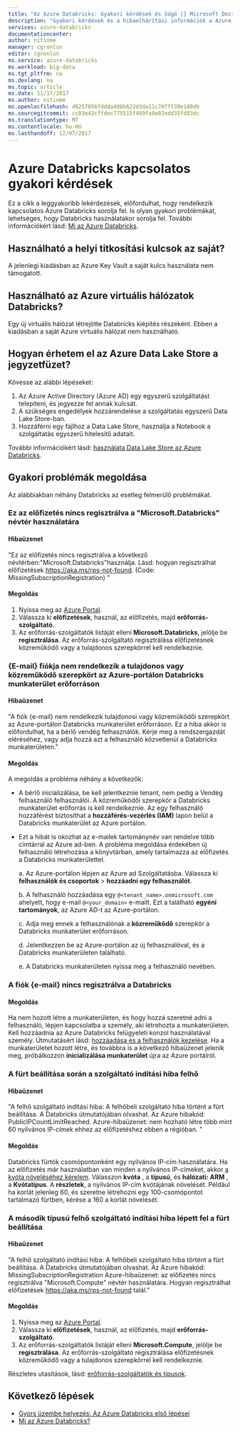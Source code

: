 ```yaml
---
title: "Az Azure Databricks: Gyakori kérdések és Súgó |} Microsoft Docs"
description: "Gyakori kérdések és a hibaelhárítási információk a Azure Databricks választ kaphat."
services: azure-databricks
documentationcenter: 
author: nitinme
manager: cgronlun
editor: cgronlun
ms.service: azure-databricks
ms.workload: big-data
ms.tgt_pltfrm: na
ms.devlang: na
ms.topic: article
ms.date: 11/17/2017
ms.author: nitinme
ms.openlocfilehash: d8257056fddda408b622d3da11c707ff39e180db
ms.sourcegitcommit: cc03e42cffdec775515f489fa8e02edd35fd83dc
ms.translationtype: MT
ms.contentlocale: hu-HU
ms.lasthandoff: 12/07/2017
---
```

# <a name="frequently-asked-questions-about-azure-databricks"></a>Azure Databricks kapcsolatos gyakori kérdések

Ez a cikk a leggyakoribb lekérdezések, előfordulhat, hogy rendelkezik kapcsolatos Azure Databricks sorolja fel. Is olyan gyakori problémákat, lehetséges, hogy Databricks használatakor sorolja fel. További információkért lásd: [Mi az Azure Databricks](what-is-azure-databricks.md). 

## <a name="can-i-use-my-own-keys-for-local-encryption"></a>Használható a helyi titkosítási kulcsok az saját? 
A jelenlegi kiadásban az Azure Key Vault a saját kulcs használata nem támogatott. 

## <a name="can-i-use-azure-virtual-networks-with-databricks"></a>Használható az Azure virtuális hálózatok Databricks?
Egy új virtuális hálózat létrejötte Databricks kiépítés részeként. Ebben a kiadásban a saját Azure virtuális hálózat nem használható.

## <a name="how-do-i-access-azure-data-lake-store-from-a-notebook"></a>Hogyan érhetem el az Azure Data Lake Store a jegyzetfüzet? 

Kövesse az alábbi lépéseket:
1. Az Azure Active Directory (Azure AD) egy egyszerű szolgáltatást telepíteni, és jegyezze fel annak kulcsát.
2. A szükséges engedélyek hozzárendelése a szolgáltatás egyszerű Data Lake Store-ban.
3. Hozzáférni egy fájlhoz a Data Lake Store, használja a Notebook a szolgáltatás egyszerű hitelesítő adatait.

További információkért lásd: [használata Data Lake Store az Azure Databricks](https://docs.azuredatabricks.net/spark/latest/data-sources/azure/azure-storage.html#azure-data-lake-store).

## <a name="fix-common-problems"></a>Gyakori problémák megoldása

Az alábbiakban néhány Databricks az esetleg felmerülő problémákat.

### <a name="this-subscription-is-not-registered-to-use-the-namespace-microsoftdatabricks"></a>Ez az előfizetés nincs regisztrálva a "Microsoft.Databricks" névtér használatára

#### <a name="error-message"></a>Hibaüzenet

"Ez az előfizetés nincs regisztrálva a következő névtérben:"Microsoft.Databricks"használja. Lásd: hogyan regisztrálhat előfizetések https://aka.ms/rps-not-found. (Code: MissingSubscriptionRegistration) "

#### <a name="solution"></a>Megoldás

1. Nyissa meg az [Azure Portal](https://portal.azure.com).
2. Válassza ki **előfizetések**, használ, az előfizetés, majd **erőforrás-szolgáltató**. 
3. Az erőforrás-szolgáltatók listáját elleni **Microsoft.Databricks**, jelölje be **regisztrálása**. Az erőforrás-szolgáltató regisztrálása előfizetésnek közreműködő vagy a tulajdonos szerepkörrel kell rendelkeznie.


### <a name="your-account-email-does-not-have-the-owner-or-contributor-role-on-the-databricks-workspace-resource-in-the-azure-portal"></a>{E-mail} fiókja nem rendelkezik a tulajdonos vagy közreműködő szerepkört az Azure-portálon Databricks munkaterület erőforráson

#### <a name="error-message"></a>Hibaüzenet

"A fiók {e-mail} nem rendelkezik tulajdonosi vagy közreműködői szerepkört az Azure-portálon Databricks munkaterület erőforráson. Ez a hiba akkor is előfordulhat, ha a bérlő vendég felhasználók. Kérje meg a rendszergazdát eléréséhez, vagy adja hozzá azt a felhasználó közvetlenül a Databricks munkaterületen." 

#### <a name="solution"></a>Megoldás

A megoldás a probléma néhány a következők:

* A bérlő inicializálása, be kell jelentkeznie tenant, nem pedig a Vendég felhasználó felhasználói. A közreműködői szerepkör a Databricks munkaterület erőforrás is kell rendelkeznie. Az egy felhasználó hozzáférést biztosíthat a **hozzáférés-vezérlés (IAM)** lapon belül a Databricks munkaterület az Azure portálon.

* Ezt a hibát is okozhat az e-mailek tartománynév van rendelve több címtárral az Azure ad-ben. A probléma megoldása érdekében új felhasználó létrehozása a könyvtárban, amely tartalmazza az előfizetés a Databricks munkaterülettel.

    a. Az Azure-portálon lépjen az Azure ad Szolgáltatásba. Válassza ki **felhasználók és csoportok** > **hozzáadni egy felhasználót**.

    b. A felhasználó hozzáadása egy `@<tenant_name>.onmicrosoft.com` ahelyett, hogy e-mail `@<your_domain>` e-mailt. Ezt a található **egyéni tartományok**, az Azure AD-t az Azure-portálon.
    
    c. Adja meg ennek a felhasználónak a **közreműködő** szerepkör a Databricks munkaterület erőforráson.
    
    d. Jelentkezzen be az Azure-portálon az új felhasználóval, és a Databricks munkaterületen található.
    
    e. A Databricks munkaterületen nyissa meg a felhasználó nevében.


### <a name="your-account-email-has-not-been-registered-in-databricks"></a>A fiók {e-mail} nincs regisztrálva a Databricks 

#### <a name="solution"></a>Megoldás

Ha nem hozott létre a munkaterületen, és hogy hozzá szeretné adni a felhasználó, lépjen kapcsolatba a személy, aki létrehozta a munkaterületen. Kell hozzáadnia az Azure Databricks felügyeleti konzol használatával személy. Útmutatásért lásd: [hozzáadása és a felhasználók kezelése](https://docs.azuredatabricks.net/administration-guide/admin-settings/users.html). Ha a munkaterületet hozott létre, és továbbra is a következő hibaüzenet jelenik meg, próbálkozzon **inicializálása munkaterület** újra az Azure portálról.

### <a name="cloud-provider-launch-failure-while-setting-up-the-cluster"></a>A fürt beállítása során a szolgáltató indítási hiba felhő

#### <a name="error-message"></a>Hibaüzenet

"A felhő szolgáltató indítási hiba: A felhőbeli szolgáltató hiba történt a fürt beállítása. A Databricks útmutatójában olvashat. Az Azure hibakód: PublicIPCountLimitReached. Azure-hibaüzenet: nem hozható létre több mint 60 nyilvános IP-címek ehhez az előfizetéshez ebben a régióban. "

#### <a name="solution"></a>Megoldás

Databricks fürtök csomópontonként egy nyilvános IP-cím használatára. Ha az előfizetés már használatban van minden a nyilvános IP-címeket, akkor [a kvóta növeléséhez kérelem](https://docs.microsoft.com/en-us/azure/azure-supportability/resource-manager-core-quotas-request). Válasszon **kvóta** , a **típusú**, és **hálózati: ARM** , a **Kvótatípus**. A **részletek**, a nyilvános IP-cím kvótájának növelését. Például ha korlát jelenleg 60, és szeretne létrehozni egy 100-csomópontot tartalmazó fürtben, kérése a 160 a korlát növelését.

### <a name="a-second-type-of-cloud-provider-launch-failure-while-setting-up-the-cluster"></a>A második típusú felhő szolgáltató indítási hiba lépett fel a fürt beállítása

#### <a name="error-message"></a>Hibaüzenet

"A felhő szolgáltató indítási hiba: A felhőbeli szolgáltató hiba történt a fürt beállítása. A Databricks útmutatójában olvashat.
Az Azure hibakód: MissingSubscriptionRegistration Azure-hibaüzenet: az előfizetés nincs regisztrálva "Microsoft.Compute" névtér használatára. Hogyan regisztrálhat előfizetések https://aka.ms/rps-not-found talál."

#### <a name="solution"></a>Megoldás

1. Nyissa meg az [Azure Portal](https://portal.azure.com).
2. Válassza ki **előfizetések**, használ, az előfizetés, majd **erőforrás-szolgáltató**. 
3. Az erőforrás-szolgáltatók listáját elleni **Microsoft.Compute**, jelölje be **regisztrálása**. Az erőforrás-szolgáltató regisztrálása előfizetésnek közreműködő vagy a tulajdonos szerepkörrel kell rendelkeznie.

Részletes utasítások, lásd: [erőforrás-szolgáltatók és típusok](../azure-resource-manager/resource-manager-supported-services.md).

## <a name="next-steps"></a>Következő lépések

- [Gyors üzembe helyezés: Az Azure Databricks első lépései](quickstart-create-databricks-workspace-portal.md)
- [Mi az Azure Databricks?](what-is-azure-databricks.md)

